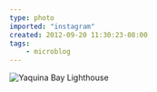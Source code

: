 ```yaml
---
type: photo
imported: "instagram"
created: 2012-09-20 11:30:23-08:00
tags:
    - microblog
---
```

![Yaquina Bay Lighthouse](/media/images/photos/2012/09/9fe20565ee4ca34660fae5ad96e8d986.jpg)

